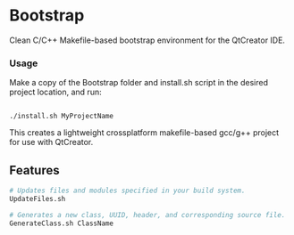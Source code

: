 # Bootstrap
Clean C/C++ Makefile-based bootstrap environment for the QtCreator IDE.

### Usage
Make a copy of the Bootstrap folder and install.sh script in the desired project location, and run:

<code>
./install.sh MyProjectName
</code>

This creates a lightweight crossplatform makefile-based gcc/g++ project for use with QtCreator.

## Features

```bash
# Updates files and modules specified in your build system.
UpdateFiles.sh

# Generates a new class, UUID, header, and corresponding source file.
GenerateClass.sh ClassName
```
